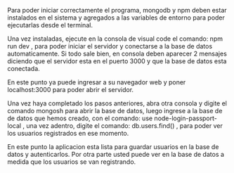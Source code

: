 Para poder iniciar correctamente el programa, mongodb y npm deben estar instalados en el sistema y agregados a las variables
de entorno para poder ejecutarlas desde el terminal.

Una vez instaladas, ejecute en la consola de visual code el comando: npm run dev , para poder iniciar el servidor y conectarse a la base de datos
automaticamente. Si todo sale bien, en consola deben aparecer 2 mensajes diciendo que el servidor esta en el puerto 3000 y que la base de datos esta conectada.

En este punto ya puede ingresar a su navegador web y poner localhost:3000 para poder abrir el servidor.

Una vez haya completado los pasos anteriores, abra otra consola y digite el comando mongosh para abrir la base de datos, luego ingrese a la base de de datos
que hemos creado, con el comando: use node-login-passport-local , una vez adentro, digite el comando: db.users.find() , para poder ver los usuarios registrados 
en ese momento. 

En este punto la aplicacion esta lista para guardar usuarios en la base de datos y autenticarlos. Por otra parte usted puede ver en la base de datos a medida
que los usuarios se van registrando.
